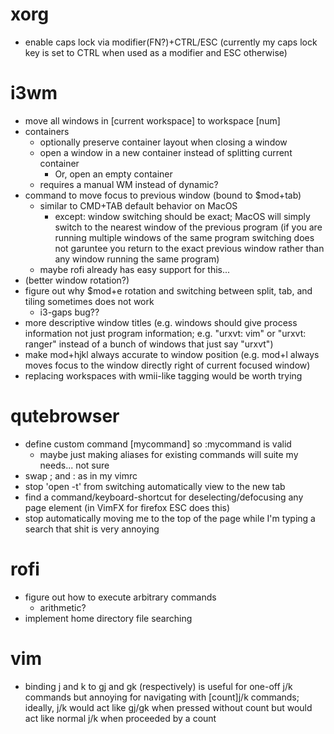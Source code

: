 # xorg
- enable caps lock via modifier(FN?)+CTRL/ESC (currently my caps lock key is set to CTRL when used as a modifier and ESC otherwise)
# i3wm
- move all windows in [current workspace] to workspace [num]
- containers
	- optionally preserve container layout when closing a window
	- open a window in a new container instead of splitting current container
		- Or, open an empty container
	- requires a manual WM instead of dynamic?
- command to move focus to previous window (bound to $mod+tab)
	- similar to CMD+TAB default behavior on MacOS
		- except: window switching should be exact; MacOS will simply switch to the nearest window of the previous program (if you are running multiple windows of the same program switching does not garuntee you return to the exact previous window rather than any window running the same program)
	- maybe rofi already has easy support for this...
- (better window rotation?)
- figure out why $mod+e rotation and switching between split, tab, and tiling sometimes does not work
	- i3-gaps bug??
- more descriptive window titles (e.g. windows should give process information not just program information; e.g. "urxvt: vim" or "urxvt: ranger" instead of a bunch of windows that just say "urxvt")
- make mod+hjkl always accurate to window position (e.g. mod+l always moves focus to the window directly right of current focused window)
- replacing workspaces with wmii-like tagging would be worth trying
# qutebrowser
- define custom command [mycommand] so :mycommand is valid
	- maybe just making aliases for existing commands will suite my needs... not sure
- swap ; and : as in my vimrc
- stop 'open -t' from switching automatically view to the new tab
- find a command/keyboard-shortcut for deselecting/defocusing any page element (in VimFX for firefox ESC does this)
- stop automatically moving me to the top of the page while I'm typing a search that shit is very annoying
# rofi
- figure out how to execute arbitrary commands
	- arithmetic?
- implement home directory file searching
# vim
- binding j and k to gj and gk (respectively) is useful for one-off j/k commands but annoying for navigating with [count]j/k commands; ideally, j/k would act like gj/gk when pressed without count but would act like normal j/k when proceeded by a count
